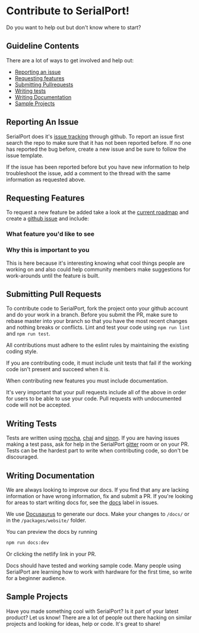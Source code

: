 # Contribute to SerialPort!

Do you want to help out but don't know where to start?

## Guideline Contents

There are a lot of ways to get involved and help out:
- [Reporting an issue](#reporting-issues)
- [Requesting features](#requesting-features)
- [Submitting Pullrequests](#pullrequests)
- [Writing tests](#writing-tests)
- [Writing Documentation](#writing-docs)
- [Sample Projects](#sample-projects)

<a name="reporting-issues"></a>
## Reporting An Issue

SerialPort does it's [issue tracking](https://github.com/node-serialport/node-serialport/issues) through github. To report an issue first search the repo to make sure that it has not been reported before.  If no one has reported the bug before, create a new issue and be sure to follow the issue template.

If the issue has been reported before but you have new information to help troubleshoot the issue, add a comment to the thread with the same information as requested above.

<a name="requesting-features"></a>
## Requesting Features
To request a new feature be added take a look at the [current roadmap](https://github.com/node-serialport/node-serialport/issues/1264) and create a [github issue](https://github.com/node-serialport/node-serialport/issues) and include:

### What feature you'd like to see

### Why this is important to you

This is here because it's interesting knowing what cool things people are working on and also could help community members make suggestions for work-arounds until the feature is built.

<a name="pullrequests"></a>
## Submitting Pull Requests
To contribute code to SerialPort, fork the project onto your github account and do your work in a branch. Before you submit the PR, make sure to rebase master into your branch so that you have the most recent changes and nothing breaks or conflicts.  Lint and test your code using `npm run lint` and `npm run test`.

All contributions must adhere to the eslint rules by maintaining the existing coding style.

If you are contributing code, it must include unit tests that fail if the working code isn't present and succeed when it is.

When contributing new features you must include documentation.

It's very important that your pull requests include all of the above in order for users to be able to use your code. Pull requests with undocumented code will not be accepted.

<a name="writing-tests"></a>
## Writing Tests

Tests are written using [mocha](https://mochajs.org/), [chai](http://chaijs.com/) and [sinon](http://sinonjs.org/).  If you are having issues making a test pass, ask for help in the SerialPort [gitter](https://gitter.im/node-serialport/node-serialport) room or on your PR.  Tests can be the hardest part to write when contributing code, so don't be discouraged.

<a name="writing-docs"></a>
## Writing Documentation

We are always looking to improve our docs.  If you find that any are lacking information or have wrong information, fix and submit a PR.  If you're looking for areas to start writing docs for, see the [docs](https://github.com/node-serialport/node-serialport/labels/docs) label in issues.

We use [Docusaurus](https://docusaurus.io/) to generate our docs. Make your changes to `/docs/` or in the `/packages/website/` folder.

You can preview the docs by running

```bash
npm run docs:dev
```

Or clicking the netlify link in your PR.

Docs should have tested and working sample code. Many people using SerialPort are learning how to work with hardware for the first time, so write for a beginner audience.

<a name="sample-projects"></a>
## Sample Projects

Have you made something cool with SerialPort? Is it part of your latest product? Let us know! There are a lot of people out there hacking on similar projects and looking for ideas, help or code. It's great to share!
